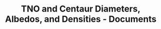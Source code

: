 ---
title: TNO and Centaur Diameters, Albedos, and Densities - Documents
permalink: /resource/tnocenalb/documents.html
layout: collection
dataset: urn-nasa-pds-tno_centaur_diam_albedo_density-document
tags: [physicalProperties]
---